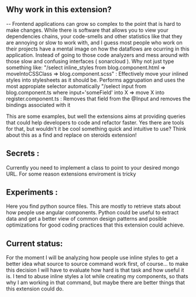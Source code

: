## Why work in this extension?
  -- Frontend applications can grow so complex to the point that is hard to make changes. While there is software that allows you to view your dependencies chains, your code-smells and other statistics like that
  they are annoying or slow to work with, and I guess most people who work on their projects have a mental image on how the dataflows are ocurring in this application. Instead of going to those code analyzers and 
  mess around with those slow and confusing interfaces ( sonarcloud ). Why not just type something like:
    "/select inline_styles from blog.component.html => moveIntoCSSClass => blog.component.scss" : Effectively move your inlined styles into stylesheets as it should be. Performs aggrupation and uses the most appropiate selector automatically
    "/select input from blog.component.ts where input='someField' into X => move X into register.component.ts : Removes that field from the @Input and removes the bindings associated with it

  This are some examples, but well the extensions aims at providing queries that could help developers to code and refactor faster. Yes there are tools for that, but wouldn't it be cool something quick and intuitive to use?
  Think about this as a find and replace on steroids extension!

  

## Secrets : 
Currently you need to implement a class to point to your desired mongo URL.
For some reason extensions enviroment is tricky

## Experiments :
Here you find python source files. This are mostly to retrieve stats about how people use angular components. Python could be useful to extract data and
get a better view of common design patterns and posible optimizations for good coding practices that this extension could achieve. 

## Current status: 
For the moment I will be analyzing how people use inline styles to get a better idea what source to source command work first, of course... to make this decision I will have to evaluate how 
hard is that task and how useful it is. I tend to abuse inline styles a lot while creating my components, so thats why I am working in that command, but maybe there are better things
that this extension could do. 
